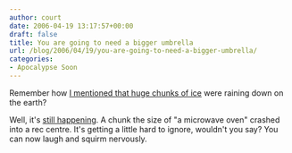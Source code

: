 ```yaml
---
author: court
date: 2006-04-19 13:17:57+00:00
draft: false
title: You are going to need a bigger umbrella
url: /blog/2006/04/19/you-are-going-to-need-a-bigger-umbrella/
categories:
- Apocalypse Soon
---
```


Remember how [I mentioned that huge chunks of ice](http://www.vallentyne.com/blog/archives/2006/04/nasa_to_look_fo.html) were raining down on the earth?

Well, it's [still happening](http://www.sfgate.com/cgi-bin/article.cgi?file=/c/a/2006/04/14/MNGM9I9BUC8.DTL).  A chunk the size of "a microwave oven" crashed into a rec centre.  It's getting a little hard to ignore, wouldn't you say?  You can now laugh and squirm nervously.

